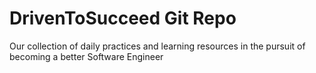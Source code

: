 # DrivenToSucceed Git Repo
Our collection of daily practices and learning resources in the pursuit of becoming a better Software Engineer
